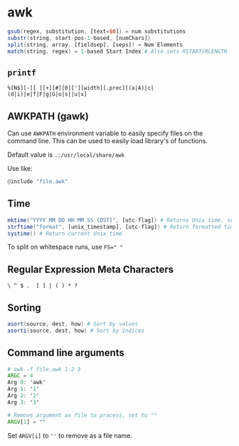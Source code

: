# awk

```awk
gsub(regex, substitution, [text=$0]) = num substitutions
substr(string, start-pos-1-based, [numChars])
split(string, array, [fieldsep], [seps]) = Num Elements
match(string, regex) = 1-based Start Index # Also sets RSTART/RLENGTH
```

## `printf`

```
%[N$][-][ ][+][#][0]['][width][.prec][(a|A)|c|(d|i)|e|f|F|g|G|o|s||u|x]
```


## AWKPATH (gawk)

Can use `AWKPATH` environment variable to easily specify files on the
command line. This can be used to easily load library's of functions.

Default value is `.:/usr/local/share/awk`

Use like:
```awk
@include "file.awk"
```

## Time

```awk
mktime("YYYY MM DD HH MM SS [DST]", [utc-flag]) # Returns Unix time, seconds since 1970
strftime("format", [unix_timestamp], [utc-flag]) # Return formatted time
systime() # Return current Unix time
```

To split on whitespace runs, use `FS=" "`

## Regular Expression Meta Characters

```
\ ^ $ .  [ ] | ( ) * ?
```

## Sorting

```awk
asort(source, dest, how) # Sort by values
asorti(source, dest, how) # Sort by indices
```

## Command line arguments

```awk
# awk -f file.awk 1 2 3
ARGC = 4
Arg 0: 'awk'
Arg 1: '1'
Arg 2: '2'
Arg 3: '3'

# Remove argument as file to process, set to ""
ARGV[1] = ""
```

Set `ARGV[i]` to `''` to remove as a file name.
